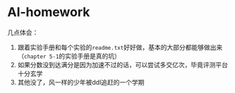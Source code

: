 # AI-homework



几点体会：

1. 跟着实验手册和每个实验的`readme.txt`好好做，基本的大部分都能够做出来（`chapter 5-1`的实验手册是真的坑）
2. 如果分数没到达满分是因为加速不过的话，可以尝试多交亿次，毕竟评测平台十分玄学
3. 其他没了，风一样的少年被ddl追赶的一个学期